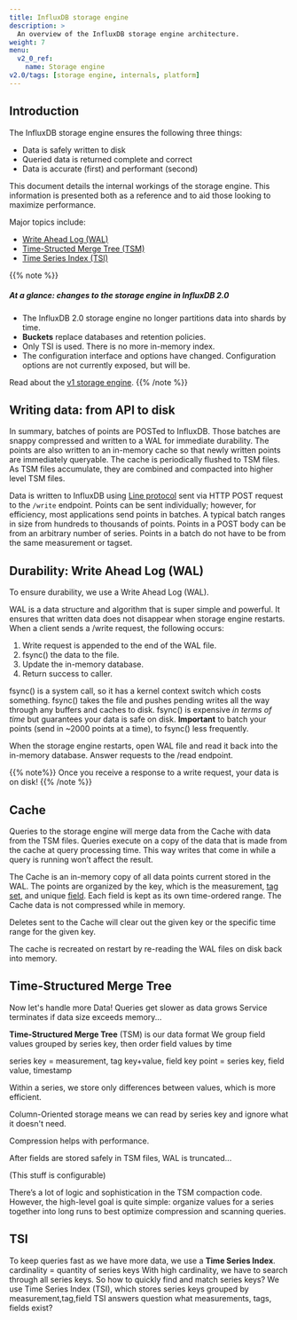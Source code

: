 ```yaml
---
title: InfluxDB storage engine
description: >
  An overview of the InfluxDB storage engine architecture.
weight: 7
menu:
  v2_0_ref:
    name: Storage engine
v2.0/tags: [storage engine, internals, platform]
---
```


## Introduction

The InfluxDB storage engine ensures the following three things:

- Data is safely written to disk
- Queried data is returned complete and correct
- Data is accurate (first) and performant (second)

This document details the internal workings of the storage engine.
This information is presented both as a reference and to aid those looking to maximize performance.

Major topics include:

* [Write Ahead Log (WAL)](#)
* [Time-Structed Merge Tree (TSM)](#)
* [Time Series Index (TSI)](#)

{{% note %}}
##### At a glance: changes to the storage engine in InfluxDB 2.0
- The InfluxDB 2.0 storage engine no longer partitions data into shards by time.
- **Buckets** replace databases and retention policies.
- Only TSI is used. There is no more in-memory index.
- The configuration interface and options have changed. Configuration options are not currently exposed, but will be.

Read about the [v1 storage engine](https://docs.influxdata.com/influxdb/v1.7/concepts/storage_engine).
{{% /note %}}

## Writing data: from API to disk

In summary, batches of points are POSTed to InfluxDB.
Those batches are snappy compressed and written to a WAL for immediate durability.
The points are also written to an in-memory cache so that newly written points are immediately queryable.
The cache is periodically flushed to TSM files.
As TSM files accumulate, they are combined and compacted into higher level TSM files.
<!-- TSM data is organized into shards. -->
<!-- The time range covered by a shard and the replication factor of a shard in a clustered deployment are configured by the retention policy. -->

<!-- ## /write endpoint -->

Data is written to InfluxDB using [Line protocol](/) sent via HTTP POST request to the `/write` endpoint.
Points can be sent individually; however, for efficiency, most applications send points in batches.
A typical batch ranges in size from hundreds to thousands of points.
Points in a POST body can be from an arbitrary number of series.
Points in a batch do not have to be from the same measurement or tagset.

## Durability: Write Ahead Log (WAL)

<!-- Also mention the cache -->
<!-- Which parts of cache and WAL are configurable? -->

<!-- The WAL is a write-optimized storage format that allows for writes to be durable, but not easily queryable -->

To ensure durability, we use a Write Ahead Log (WAL).
<!-- On the write side, -->
WAL is a data structure and algorithm that is super simple and powerful.
It ensures that written data does not disappear when storage engine restarts.
When a client sends a /write request, the following occurs:

1. Write request is appended to the end of the WAL file.
2. fsync() the data to the file.
3. Update the in-memory database.
4. Return success to caller.

fsync() is a system call, so it has a kernel context switch which costs something.
fsync() takes the file and pushes pending writes all the way through any buffers and caches to disk.
fsync() is expensive _in terms of time_ but guarantees your data is safe on disk.
**Important** to batch your points (send in ~2000 points at a time), to fsync() less frequently.

<!-- On read side: -->
When the storage engine restarts, open WAL file and read it back into the in-memory database.
Answer requests to the /read endpoint.

<!-- So: data durability! Write to disk -->
<!-- Do this with WAL (write-ahead log) -->
<!-- Algorithm that is simple and powerful: -->
<!-- when a write req is ent, append to WAL file, then fsync() file, then update in-memory database, then return "success" to caller -->
<!-- This why it's good to Batch your writes, so that we fsync() less frequently -->
<!-- When storage engine restarts (if we've pulled the plug), "replay" the WAL and then answer /read requests -->

<!-- V1 (edited) -->
<!-- TODO is this still true? -->
<!-- On the file system, the WAL is made up of sequentially numbered files (`_000001.wal`). -->
<!-- The file numbers are monotonically increasing and referred to as WAL segments. -->
<!-- When a segment reaches 10MB in size, it is closed and a new one is opened.  Each WAL segment stores multiple compressed blocks of writes and deletes. -->
<!-- When a write comes in the new points are serialized, compressed using Snappy, and written to a WAL file. -->
<!-- The file is `fsync`'d and the data is added to an in-memory index before a success is returned. -->
<!-- This means that batching points together is required to achieve high throughput performance. -->
<!-- (Optimal batch size seems to be 5,000-10,000 points per batch for many use cases.) -->
<!-- Each entry in the WAL follows a [TLV standard](https://en.wikipedia.org/wiki/Type-length-value) with a single byte representing the type of entry (write or delete), a 4 byte `uint32` for the length of the compressed block, and then the compressed block. -->

{{% note%}}
Once you receive a response to a write request, your data is on disk!
{{% /note %}}

## Cache

Queries to the storage engine will merge data from the Cache with data from the TSM files.
Queries execute on a copy of the data that is made from the cache at query processing time.
This way writes that come in while a query is running won’t affect the result.

<!-- - Cache - The Cache is an in-memory representation of the data stored in the WAL. -->
<!--   It is queried at runtime and merged with the data stored in TSM files. -->

<!-- V1 -->
The Cache is an in-memory copy of all data points current stored in the WAL.
The points are organized by the key, which is the measurement, [tag set](/influxdb/v1.7/concepts/glossary/#tag-set), and unique [field](/influxdb/v1.7/concepts/glossary/#field).
Each field is kept as its own time-ordered range.
The Cache data is not compressed while in memory.

Deletes sent to the Cache will clear out the given key or the specific time range for the given key.

<!-- === CONFIGURABLES === -->
<!-- The Cache exposes a few controls for snapshotting behavior. -->
<!-- The two most important controls are the memory limits. -->
<!-- There is a lower bound, [`cache-snapshot-memory-size`](/influxdb/v1.7/administration/config#cache-snapshot-memory-size-25m), which when exceeded will trigger a snapshot to TSM files and remove the corresponding WAL segments. -->
<!-- There is also an upper bound, [`cache-max-memory-size`](/influxdb/v1.7/administration/config#cache-max-memory-size-1g), which when exceeded will cause the Cache to reject new writes. -->
<!-- These configurations are useful to prevent out of memory situations and to apply back pressure to clients writing data faster than the instance can persist it. -->
<!-- The checks for memory thresholds occur on every write. -->
<!-- The other snapshot controls are time based. -->
<!-- The idle threshold, [`cache-snapshot-write-cold-duration`](/influxdb/v1.7/administration/config#cache-snapshot-write-cold-duration-10m), forces the Cache to snapshot to TSM files if it hasn't received a write within the specified interval. -->

The cache is recreated on restart by re-reading the WAL files on disk back into memory.

## Time-Structured Merge Tree

<!-- - TSM Files - TSM files store compressed series data in a columnar format. -->


Now let's handle more Data!
Queries get slower as data grows
Service terminates if data size exceeds memory...

**Time-Structured Merge Tree** (TSM) is our data format
We group field values grouped by series key, then order field values by time

<!-- TERMS -->
series key = measurement, tag key+value, field key
point = series key, field value, timestamp

Within a series, we store only differences between values, which is more efficient.

Column-Oriented storage means we can read by series key and ignore what it doesn't need.

Compression helps with performance.

After fields are stored safely in TSM files, WAL is truncated...
<!-- TODO what next? -->
(This stuff is configurable)

There’s a lot of logic and sophistication in the TSM compaction code.
However, the high-level goal is quite simple:
organize values for a series together into long runs to best optimize compression and scanning queries.

## TSI

To keep queries fast as we have more data, we use a **Time Series Index**.
cardinality = quantity of series keys
With high cardinality, we have to search through all series keys.
So how to quickly find and match series keys?
We use Time Series Index (TSI), which stores series keys grouped by measurement,tag,field
TSI answers question what measurements, tags, fields exist?
<!-- TODO there's another Question TSI answers... -->

<!-- ## Retention-->
<!-- TODO should we even mention shards? -->

<!-- A shard contains: -->
<!--   WAL files -->
<!--   TSM files -->
<!--   TSI files -->
<!-- Shards are time-bounded -->
<!-- Retention policies have properties: duration and shard duration -->

<!-- colder shards get more compacted -->

<!-- _2.0 changes to storage engines_ -->
<!-- In OSS 2.0, shards are no longer time-bounded -->
<!-- This is to support cold-storage -->
<!-- Retention policies are more complicated -->

<!-- =========== OTHER -->

<!-- V1 -->
<!-- - FileStore - The FileStore mediates access to all TSM files on disk. -->
<!--   It ensures that TSM files are installed atomically when existing ones are replaced as well as removing TSM files that are no longer used. -->
<!-- - Compactor - The Compactor is responsible for converting less optimized Cache and TSM data into more read-optimized formats. -->
<!--   It does this by compressing series, removing deleted data, optimizing indices and combining smaller files into larger ones. -->
<!-- - Compaction Planner - The Compaction Planner determines which TSM files are ready for a compaction and ensures that multiple concurrent compactions do not interfere with each other. -->
<!-- - Compression - Compression is handled by various Encoders and Decoders for specific data types. -->
<!--   Some encoders are fairly static and always encode the same type the same way; -->
<!--   others switch their compression strategy based on the shape of the data. -->
<!-- - Writers/Readers - Each file type (WAL segment, TSM files, tombstones, etc..) has Writers and Readers for working with the formats. -->

